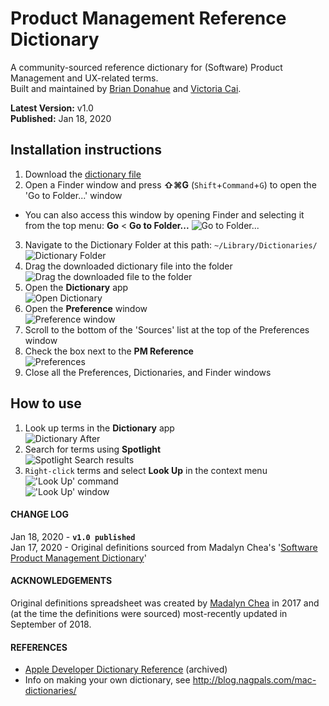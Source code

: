 # Product Management Reference Dictionary
A community-sourced reference dictionary for (Software) Product Management and UX-related terms.<br>
Built and maintained by <a href="http://brimwd.github.io/" target="_blank">Brian Donahue</a> and <a href="http://victoriajcai.github.io/" target="_blank">Victoria Cai</a>.

**Latest Version:** v1.0<br>**Published:** Jan 18, 2020

## Installation instructions
1. Download the <a href="https://github.com/brimwd/product-management-reference/blob/master/PMRef.dictionary.zip?raw=true" download>dictionary file</a>
2. Open a Finder window and press **⇧⌘G** (`Shift`+`Command`+`G`) to open the 'Go to Folder...' window
  * You can also access this window by opening Finder and selecting it from the top menu: **Go** < **Go to Folder...**
  ![Go to Folder...](https://github.com/brimwd/product-management-reference/blob/master/tutorial-images/goto-foloder.png?raw=true)
3. Navigate to the Dictionary Folder at this path: `~/Library/Dictionaries/`<br>![Dictionary Folder](https://github.com/brimwd/product-management-reference/blob/master/tutorial-images/dictionary-folder.png?raw=true) 
4. Drag the downloaded dictionary file into the folder<br>![Drag the downloaded file to the folder](https://github.com/brimwd/product-management-reference/blob/master/tutorial-images/drag-to-folder.jpeg?raw=true)
5. Open the **Dictionary** app<br>![Open Dictionary](https://github.com/brimwd/product-management-reference/blob/master/tutorial-images/dictionary.png?raw=true)
6. Open the **Preference** window<br>![Preference window](https://github.com/brimwd/product-management-reference/blob/master/tutorial-images/dictionary-preferences.png?raw=true)
7. Scroll to the bottom of the 'Sources' list at the top of the Preferences window
8. Check the box next to the **PM Reference**<br>![Preferences](https://github.com/brimwd/product-management-reference/blob/master/tutorial-images/preferences.jpeg?raw=true")
9. Close all the Preferences, Dictionaries, and Finder windows

## How to use 
1. Look up terms in the **Dictionary** app<br>![Dictionary After](https://github.com/brimwd/product-management-reference/blob/master/tutorial-images/dictionary-after.jpeg?raw=true)
2. Search for terms using **Spotlight**<br>![Spotlight Search results](https://github.com/brimwd/product-management-reference/blob/master/tutorial-images/spotlight.png?raw=true)
3. `Right-click` terms and select **Look Up** in the context menu<br>!['Look Up' command](https://github.com/brimwd/product-management-reference/blob/master/tutorial-images/look-up.png?raw=true)<br>!['Look Up' window](https://github.com/brimwd/product-management-reference/blob/master/tutorial-images/look-up-window.png?raw=true)

#### CHANGE LOG
Jan 18, 2020 - **`v1.0 published`**<br>
Jan 17, 2020 - Original definitions sourced from Madalyn Chea's '[Software Product Management Dictionary](https://docs.google.com/spreadsheets/d/1O4N2pu6Mu-UBhUR3pdbv6dcjNecu7oMdIX1jZkBSUxE/edit#gid=0)'


#### ACKNOWLEDGEMENTS
Original definitions spreadsheet was created by [Madalyn Chea](https://www.linkedin.com/in/sugarcoder/) in 2017 and (at the time the definitions were sourced) most-recently updated in September of 2018.


#### REFERENCES
+ [Apple Developer Dictionary Reference](https://developer.apple.com/library/archive/documentation/UserExperience/Conceptual/DictionaryServicesProgGuide/prepare/prepare.html)  (archived)
+ Info on making your own dictionary, see http://blog.nagpals.com/mac-dictionaries/
